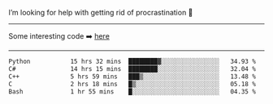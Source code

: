 I’m looking for help with getting rid of procrastination 🤔

-----

Some interesting code :arrow_right: [here](https://github.com/zhen8838/playground)

-----

<!--START_SECTION:waka-->

```txt
Python           15 hrs 32 mins  ████████▓░░░░░░░░░░░░░░░░   34.93 %
C#               14 hrs 15 mins  ████████░░░░░░░░░░░░░░░░░   32.04 %
C++              5 hrs 59 mins   ███▒░░░░░░░░░░░░░░░░░░░░░   13.48 %
C                2 hrs 18 mins   █▒░░░░░░░░░░░░░░░░░░░░░░░   05.18 %
Bash             1 hr 55 mins    █░░░░░░░░░░░░░░░░░░░░░░░░   04.35 %
```

<!--END_SECTION:waka-->

<!--
**zhen8838/zhen8838** is a ✨ _special_ ✨ repository because its `README.md` (this file) appears on your GitHub profile.

Here are some ideas to get you started:

- 🔭 I’m currently working on ...
- 🌱 I’m currently learning ...
- 👯 I’m looking to collaborate on ...
 ...
- 💬 Ask me about ...
- 📫 How to reach me: ...
- 😄 Pronouns: ...
- ⚡ Fun fact: ...
-->
